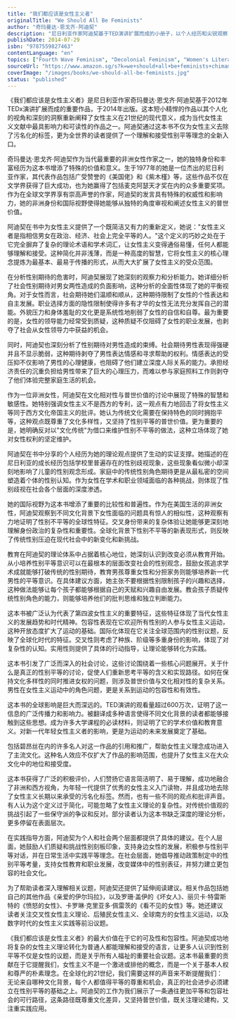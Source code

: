 ```yaml
---
title: "我们都应该是女性主义者"
originalTitle: "We Should All Be Feminists"
author: "奇玛曼达·恩戈齐·阿迪契"
description: "尼日利亚作家阿迪契基于TED演讲扩展而成的小册子，以个人经历和尖锐观察，重新定义了21世纪的女性主义，让这个概念更加平易近人。"
publishDate: 2014-07-29
isbn: "9787559827463"
contentLanguage: "en"
topics: ["Fourth Wave Feminism", "Decolonial Feminism", "Women's Literature", "Cultural Critique"]
sourceUrl: "https://www.amazon.sg/s?k=we+should+all+be+feminists+chimamanda+ngozi+adichie&tag=inkrupt-22"
coverImage: "/images/books/we-should-all-be-feminists.jpg"
status: "published"
---
```


《我们都应该是女性主义者》是尼日利亚作家奇玛曼达·恩戈齐·阿迪契基于2012年TEDx演讲扩展而成的重要作品，于2014年出版。这本短小精悍的作品以其个人化的视角和深刻的洞察重新阐释了女性主义在21世纪的现代意义，成为当代女性主义文献中最具影响力和可读性的作品之一。阿迪契通过这本书不仅为女性主义去除了污名化的标签，更为全世界的读者提供了一个理解和接受性别平等理念的全新入口。

奇玛曼达·恩戈齐·阿迪契作为当代最重要的非洲女性作家之一，她的独特身份和丰富经历为这本书增添了特殊的价值和意义。生于1977年的她是一位杰出的尼日利亚作家，其代表作品包括广受赞誉的《美国佬》和《紫木槿》等，这些作品不仅在文学界获得了巨大成功，也为她赢得了包括麦克阿瑟天才奖在内的众多重要奖项。作为在全球文学界享有崇高声誉的作家，阿迪契的发言具有特殊的权威性和影响力，她的非洲身份和国际视野使得她能够从独特的角度审视和阐述女性主义的普世价值。

阿迪契在书中为女性主义提供了一个既简洁又有力的重新定义，她说："女性主义者是指相信男女在政治、经济、社会上完全平等的人。"这个定义的巧妙之处在于它完全摒弃了复杂的理论术语和学术词汇，让女性主义变得通俗易懂，任何人都能够理解和接受。这种简化并非浅薄，而是一种高度的智慧，它将女性主义的核心理念提炼为最基本、最易于传播的形式，从而大大扩展了女性主义的受众范围。

在分析性别期待的危害时，阿迪契展现了她深刻的观察力和分析能力。她详细分析了社会性别期待对男女两性造成的负面影响，这种分析的全面性体现了她的平衡视角。对于女性而言，社会期待她们温顺和顺从，这种期待限制了女性的个性表达和自主发展。职业选择方面的隐性限制使得许多有才华的女性无法充分发挥自己的潜能。外貌压力和身体羞耻的文化更是系统性地削弱了女性的自信和自尊。最为重要的是，女性的领导能力经常受到质疑，这种质疑不仅阻碍了女性的职业发展，也剥夺了社会从女性领导力中获益的机会。

同时，阿迪契也深刻分析了性别期待对男性造成的束缚。社会期待男性表现得强硬并且不显示脆弱，这种期待剥夺了男性表达情感和寻求帮助的权利。情感表达的受压抑不仅影响了男性的心理健康，也阻碍了他们建立深度人际关系的能力。承担经济责任的沉重负担给男性带来了巨大的心理压力，而难以参与家庭照料工作则剥夺了他们体验完整家庭生活的机会。

作为一位非洲女性，阿迪契在文化相对性与普世价值的讨论中展现了特殊的智慧和敏感性。她特别强调女性主义不是西方的专利，这一观点有力地回击了将女性主义等同于西方文化帝国主义的批评。她认为传统文化需要在保持特色的同时拥抱平等，这种观点既尊重了文化多样性，又坚持了性别平等的普世价值。更为重要的是，她明确反对以"文化传统"为借口来维护性别不平等的做法，这种立场体现了她对女性权利的坚定维护。

阿迪契在书中分享的个人经历为她的理论观点提供了生动的实证支撑。她描述的在尼日利亚的成长经历包括学校里普遍存在的性别歧视现象，这些现象看似微小却深刻地影响了儿童的性别观念形成。家庭中的传统性别角色期待更是从最私密的空间塑造着个体的性别认知。作为女性在学术和职业领域面临的各种挑战，则体现了性别歧视在社会各个层面的深度渗透。

她的国际视野为这本书增添了重要的比较性和普遍性。作为在美国生活的非洲女性，阿迪契观察到不同文化背景下女性面临的问题具有惊人的相似性，这种观察有力地证明了性别不平等的全球性特征。交叉身份带来的复杂体验让她能够更深刻地理解身份政治的复杂性和重要性。全球化背景下性别不平等的新表现形式，则反映了传统性别压迫在现代社会中的新变化和新挑战。

教育在阿迪契的理论体系中占据着核心地位，她深刻认识到改变必须从教育开始。从小培养性别平等意识可以在最根本的层面改变社会的性别观念，鼓励女孩追求学术成就能够打破传统的性别期待，教育男孩尊重女性和分担家务则能够培养新一代男性的平等意识。在具体建议方面，她主张不要根据性别限制孩子的兴趣和选择，这种做法能够让每个孩子都能够根据自己的天赋和兴趣自由发展。教会孩子质疑传统性别角色的能力，则能够培养他们的批判思维和独立判断能力。

这本书被广泛认为代表了第四波女性主义的重要特征，这些特征体现了当代女性主义的发展趋势和时代精神。包容性表现在它欢迎所有性别的人参与女性主义运动，这种开放态度扩大了运动的基础。国际化体现在它关注全球范围内的性别议题，反映了全球化时代的特征。交叉性则考虑了种族、阶级等多重身份的影响，体现了对复杂性的认知。实用性则提供了具体的行动指导，让理论能够转化为实践。

这本书引发了广泛而深入的社会讨论，这些讨论围绕着一些核心问题展开。关于什么是真正的性别平等的讨论，促使人们重新思考平等的含义和实现路径。如何在保持文化多样性的同时推进女权的问题，则涉及普世价值与文化相对性的复杂关系。男性在女性主义运动中的角色问题，更是关系到运动的包容性和有效性。

这本书的全球影响是巨大而深远的。TED演讲的观看量超过600万次，证明了这一信息的广泛传播力和影响力。被翻译成多种语言使得不同文化背景的读者都能够接触到这些思想。成为许多大学课程的必读材料，则证明了它的学术价值和教育意义。对新一代年轻女性主义者的影响，更是为运动的未来发展奠定了基础。

包括碧昂丝在内的许多名人对这一作品的引用和推广，帮助女性主义理念成功进入了主流文化。这种名人效应不仅扩大了作品的影响范围，也提升了女性主义在大众文化中的地位和接受度。

这本书获得了广泛的积极评价，人们赞扬它语言简洁明了、易于理解，成功地融合了非洲和西方视角，为年轻一代提供了优秀的女性主义入门读物，并且成功地去除了女性主义长期以来承受的污名化标签。然而，也有一些不同的观点和批评声音。有人认为这个定义过于简化，可能忽略了女性主义理论的复杂性。对传统价值观的挑战引起了一些保守派的争议和反对。部分读者认为这本书缺乏深度的理论分析，更多停留在表面层次。

在实践指导方面，阿迪契为个人和社会两个层面都提供了具体的建议。在个人层面，她鼓励人们质疑和挑战性别刻板印象，支持身边女性的发展，积极参与性别平等对话，并在日常生活中实践平等理念。在社会层面，她倡导推动政策制定中的性别平等考量，支持女性教育和职业发展，改变媒体中的性别表征，并努力建立更包容的社会文化。

为了帮助读者深入理解相关议题，阿迪契还提供了延伸阅读建议。相关作品包括她自己的其他作品《亲爱的伊尔玛拉》，以及罗珊·盖伊的《坏女人》、丽贝卡·特雷斯特的《愤怒的女性》、卡罗琳·克里亚多·佩雷茨的《看不见的女性》等。她还建议读者关注交叉性女性主义理论、后殖民女性主义、全球南方的女性主义运动，以及数字时代的女性主义实践等前沿议题。

《我们都应该是女性主义者》的最大价值在于它的可及性和包容性。阿迪契成功地将复杂的女性主义理论转化为普通人都能理解和接受的语言，让更多人认识到性别平等不仅是女性的议题，而是关乎所有人福祉的重要社会议题。这本书最重要的贡献在于它提醒我们，女性主义不是一个激进或排他的概念，而是一个关于基本人权和尊严的朴素理念。在全球化的21世纪，我们需要这样的声音来不断提醒我们：无论来自哪种文化背景，每个人都值得平等的尊重和机会，真正的社会进步必须建立在性别平等的基础之上。阿迪契的工作为我们展示了一条通往更加平等和包容社会的可行路径，这条路径既尊重文化差异，又坚持普世价值，既关注理论建构，又注重实践应用。